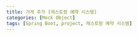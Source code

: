 ```yaml
---
title: 가게 추가 [레스토랑 예약 시스템]
categories: [Mock Object]
tags: [Spring Boot, project, 레스토랑 예약 시스템]
---
```


